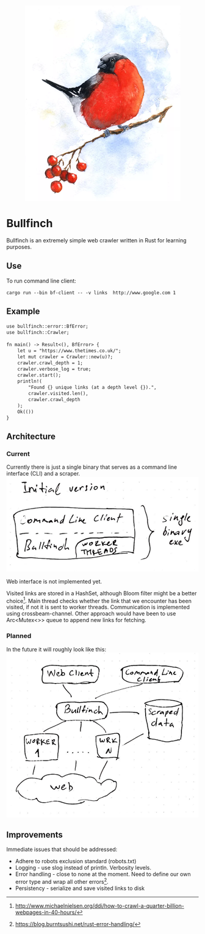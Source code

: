 <p align="center">
  <img src="info/logo.png">
</p>

# Bullfinch

Bullfinch is an extremely simple web crawler written in Rust for learning purposes.

## Use
To run command line client:

```
cargo run --bin bf-client -- -v links  http://www.google.com 1
```

## Example

```
use bullfinch::error::BfError;
use bullfinch::Crawler;

fn main() -> Result<(), BfError> {
    let u = "https://www.thetimes.co.uk/";
    let mut crawler = Crawler::new(u)?;
    crawler.crawl_depth = 1;
    crawler.verbose_log = true;
    crawler.start();
    println!(
        "Found {} unique links (at a depth level {}).",
        crawler.visited.len(),
        crawler.crawl_depth
    );
    Ok(())
}

```

## Architecture
### Current
Currently there is just a single binary that serves as a command line interface (CLI) and a scraper.
![](info/architecture_initial.png)

Web interface is not implemented yet.

Visited links are stored in a HashSet, although Bloom filter might be a better choice[^1].
Main thread checks whether the link that we encounter has been visited, if not it is sent to worker threads. Communication is implemented using crossbeam-channel.
Other approach would have been to use Arc<Mutex<>> queue to append new links for fetching.

### Planned

In the future it will roughly look like this:
![](info/architecture_goal.png)

## Improvements
Immediate issues that should be addressed:

* Adhere to robots exclusion standard (robots.txt)
* Logging - use slog instead of println. Verbosity levels.
* Error handling - close to none at the moment. Need to define our own error type and wrap all other errors[^2].
* Persistency - serialize and save visited links to disk

[^1]: http://www.michaelnielsen.org/ddi/how-to-crawl-a-quarter-billion-webpages-in-40-hours/
[^2]: https://blog.burntsushi.net/rust-error-handling/

